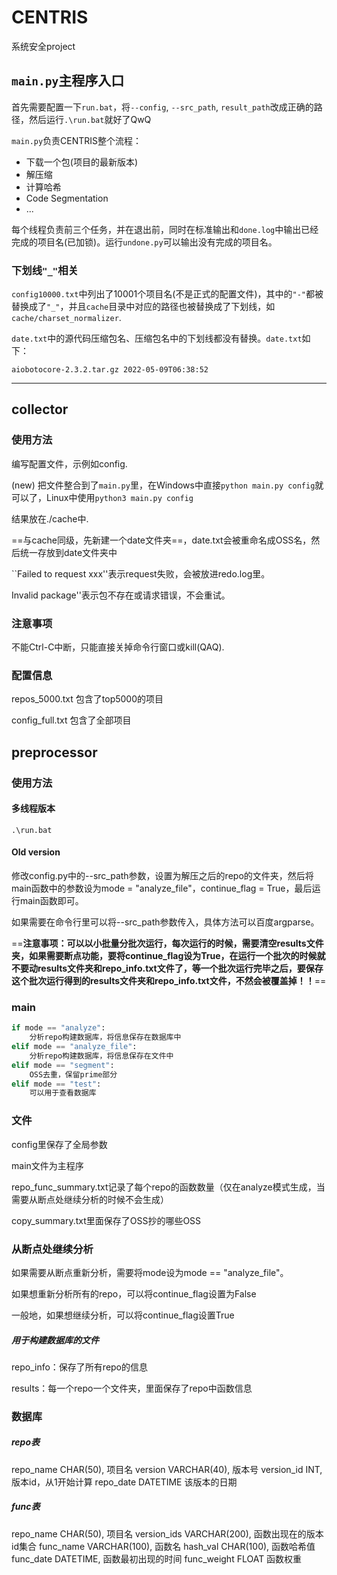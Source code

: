 # CENTRIS
系统安全project

## `main.py`主程序入口
首先需要配置一下`run.bat`，将`--config`, `--src_path`, `result_path`改成正确的路径，然后运行`.\run.bat`就好了QwQ

`main.py`负责CENTRIS整个流程：
- 下载一个包(项目的最新版本)
- 解压缩
- 计算哈希
- Code Segmentation
- ...

每个线程负责前三个任务，并在退出前，同时在标准输出和`done.log`中输出已经完成的项目名(已加锁)。运行`undone.py`可以输出没有完成的项目名。

### 下划线`"_"`相关
`config10000.txt`中列出了10001个项目名(不是正式的配置文件)，其中的`"-"`都被替换成了`"_"`，并且`cache`目录中对应的路径也被替换成了下划线，如`cache/charset_normalizer`.

`date.txt`中的源代码压缩包名、压缩包名中的下划线都没有替换。`date.txt`如下：
```
aiobotocore-2.3.2.tar.gz 2022-05-09T06:38:52
```

----

## collector

### 使用方法

编写配置文件，示例如config.

(new) 把文件整合到了`main.py`里，在Windows中直接`python main.py config`就可以了，Linux中使用`python3 main.py config` 

结果放在./cache中.

==与cache同级，先新建一个date文件夹==，date.txt会被重命名成OSS名，然后统一存放到date文件夹中

``Failed to request xxx''表示request失败，会被放进redo.log里。

Invalid package''表示包不存在或请求错误，不会重试。

### 注意事项

不能Ctrl-C中断，只能直接关掉命令行窗口或kill(QAQ).


### 配置信息

repos_5000.txt	包含了top5000的项目

config_full.txt		包含了全部项目



## preprocessor

### 使用方法

#### 多线程版本

`.\run.bat`

#### Old version

修改config.py中的--src_path参数，设置为解压之后的repo的文件夹，然后将main函数中的参数设为mode = "analyze_file"，continue_flag = True，最后运行main函数即可。

如果需要在命令行里可以将--src_path参数传入，具体方法可以百度argparse。

==**注意事项：可以以小批量分批次运行，每次运行的时候，需要清空results文件夹，如果需要断点功能，要将continue_flag设为True，在运行一个批次的时候就不要动results文件夹和repo_info.txt文件了，等一个批次运行完毕之后，要保存这个批次运行得到的results文件夹和repo_info.txt文件，不然会被覆盖掉！！**==



### main

```python
if mode == "analyze":
	分析repo构建数据库，将信息保存在数据库中
elif mode == "analyze_file":
    分析repo构建数据库，将信息保存在文件中
elif mode == "segment":
    OSS去重，保留prime部分
elif mode == "test":
    可以用于查看数据库
```



### 文件

config里保存了全局参数

main文件为主程序



repo_func_summary.txt记录了每个repo的函数数量（仅在analyze模式生成，当需要从断点处继续分析的时候不会生成）

copy_summary.txt里面保存了OSS抄的哪些OSS



### 从断点处继续分析

如果需要从断点重新分析，需要将mode设为mode == "analyze_file"。

如果想重新分析所有的repo，可以将continue_flag设置为False

一般地，如果想继续分析，可以将continue_flag设置True



##### 用于构建数据库的文件

repo_info：保存了所有repo的信息

results：每一个repo一个文件夹，里面保存了repo中函数信息



### 数据库

##### repo表

repo_name CHAR(50),	项目名
version VARCHAR(40),	版本号
version_id INT,		版本id，从1开始计算
repo_date DATETIME	该版本的日期



##### func表

repo_name CHAR(50),		项目名
version_ids VARCHAR(200),	函数出现在的版本id集合
func_name VARCHAR(100),	函数名
hash_val CHAR(100),		函数哈希值
func_date DATETIME,		函数最初出现的时间
func_weight FLOAT		函数权重
